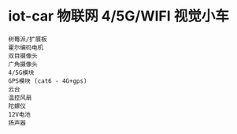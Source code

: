 # iot-car 物联网 4/5G/WIFI 视觉小车

```
树莓派/扩展板
霍尔编码电机
双目摄像头
广角摄像头
4/5G模块
GPS模块 (cat6 - 4G+gps)
云台
温控风扇
陀螺仪
12V电池
扬声器
```
